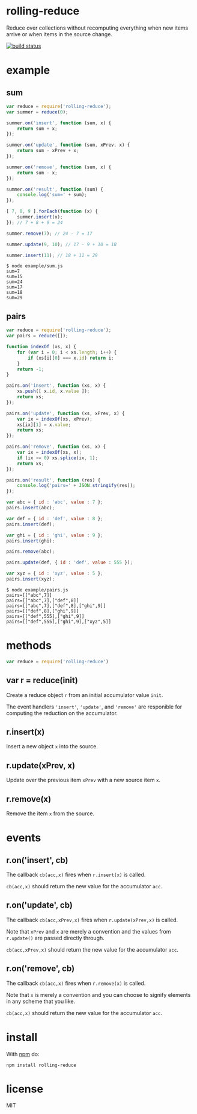 # rolling-reduce

Reduce over collections without recomputing everything when new items arrive or
when items in the source change.

[![build status](https://secure.travis-ci.org/substack/rolling-reduce.png)](http://travis-ci.org/substack/rolling-reduce)

# example

## sum

``` js
var reduce = require('rolling-reduce');
var summer = reduce(0);

summer.on('insert', function (sum, x) {
    return sum + x;
});

summer.on('update', function (sum, xPrev, x) {
    return sum - xPrev + x;
});

summer.on('remove', function (sum, x) {
    return sum - x;
});

summer.on('result', function (sum) {
    console.log('sum=' + sum);
});

[ 7, 8, 9 ].forEach(function (x) {
    summer.insert(x);
}); // 7 + 8 + 9 = 24

summer.remove(7); // 24 - 7 = 17

summer.update(9, 10); // 17 - 9 + 10 = 18

summer.insert(11); // 18 + 11 = 29
```

```
$ node example/sum.js
sum=7
sum=15
sum=24
sum=17
sum=18
sum=29
```

## pairs

``` js
var reduce = require('rolling-reduce');
var pairs = reduce([]);

function indexOf (xs, x) {
    for (var i = 0; i < xs.length; i++) {
        if (xs[i][0] === x.id) return i;
    }
    return -1;
}

pairs.on('insert', function (xs, x) {
    xs.push([ x.id, x.value ]);
    return xs;
});

pairs.on('update', function (xs, xPrev, x) {
    var ix = indexOf(xs, xPrev);
    xs[ix][1] = x.value;
    return xs;
});

pairs.on('remove', function (xs, x) {
    var ix = indexOf(xs, x);
    if (ix >= 0) xs.splice(ix, 1);
    return xs;
});

pairs.on('result', function (res) {
    console.log('pairs=' + JSON.stringify(res));
});

var abc = { id : 'abc', value : 7 };
pairs.insert(abc);

var def = { id : 'def', value : 8 };
pairs.insert(def);

var ghi = { id : 'ghi', value : 9 };
pairs.insert(ghi);

pairs.remove(abc);

pairs.update(def, { id : 'def', value : 555 });

var xyz = { id : 'xyz', value : 5 };
pairs.insert(xyz);
```

```
$ node example/pairs.js
pairs=[["abc",7]]
pairs=[["abc",7],["def",8]]
pairs=[["abc",7],["def",8],["ghi",9]]
pairs=[["def",8],["ghi",9]]
pairs=[["def",555],["ghi",9]]
pairs=[["def",555],["ghi",9],["xyz",5]]
```

# methods

``` js
var reduce = require('rolling-reduce')
```

## var r = reduce(init)

Create a reduce object `r` from an initial accumulator value `init`.

The event handlers `'insert'`, `'update'`, and `'remove'` are responible for
computing the reduction on the accumulator.

## r.insert(x)

Insert a new object `x` into the source.

## r.update(xPrev, x)

Update over the previous item `xPrev` with a new source item `x`.

## r.remove(x)

Remove the item `x` from the source.

# events

## r.on('insert', cb)

The callback `cb(acc,x)` fires when `r.insert(x)` is called.

`cb(acc,x)` should return the new value for the accumulator `acc`.

## r.on('update', cb)

The callback `cb(acc,xPrev,x)` fires when `r.update(xPrev,x)` is called.

Note that `xPrev` and `x` are merely a convention and the values from
`r.update()` are passed directly through.

`cb(acc,xPrev,x)` should return the new value for the accumulator `acc`.

## r.on('remove', cb)

The callback `cb(acc,x)` fires when `r.remove(x)` is called.

Note that `x` is merely a convention and you can choose to signify elements in
any scheme that you like.

`cb(acc,x)` should return the new value for the accumulator `acc`.

# install

With [npm](https://npmjs.org) do:

```
npm install rolling-reduce
```

# license

MIT
